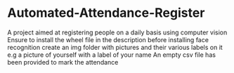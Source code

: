# Automated-Attendance-Register
A project aimed at registering people on a daily basis using computer vision
Ensure to install the wheel file in the description before installing face recognition
create an img folder with pictures and their various labels on it e.g a picture of yourself with a label of your name
An empty csv file has been provided to mark the attendance
